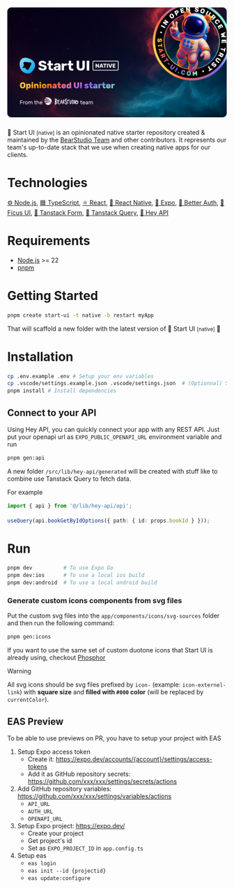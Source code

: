 <h1 align="center"><img src=".github/assets/thumbnail.png" alt="Start UI Native" /></h1>

🚀 Start UI <small>[native]</small> is an opinionated native starter repository created & maintained by the [BearStudio Team](https://www.bearstudio.fr/team) and other contributors.
It represents our team's up-to-date stack that we use when creating native apps for our clients.


# Technologies

[⚙️ Node.js](https://nodejs.org), [🟦 TypeScript](https://www.typescriptlang.org/), [⚛️ React](https://react.dev/), [📱 React Native](https://reactnative.dev/), [🚀 Expo](https://docs.expo.dev/), [🔐 Better Auth](https://www.better-auth.com/), [🌿 Ficus UI](https://ficus-ui.com/), [🌴 Tanstack Form](https://tanstack.com/form/), [🌴 Tanstack Query](https://tanstack.com/query/), [👋 Hey API](https://heyapi.dev/)

# Requirements

* [Node.js](https://nodejs.org) >= 22
* [pnpm](https://pnpm.io/)

# Getting Started

```bash
pnpm create start-ui -t native -b restart myApp
```

That will scaffold a new folder with the latest version of 🚀 Start UI <small>[native]</small> 🎉

# Installation

```bash
cp .env.example .env # Setup your env variables
cp .vscode/settings.example.json .vscode/settings.json  # (Optionnal) Setup your VS Code
pnpm install # Install dependencies
```

## Connect to your API

Using Hey API, you can quickly connect your app with any REST API. Just put your openapi url as `EXPO_PUBLIC_OPENAPI_URL` environment variable and run

```bash
pnpm gen:api
```

A new folder `/src/lib/hey-api/generated` will be created with stuff like to combine use Tanstack Query to fetch data.

For example
```ts
import { api } from '@/lib/hey-api/api';

useQuery(api.bookGetByIdOptions({ path: { id: props.bookId } }));
```

# Run

```bash
pnpm dev          # To use Expo Go
pnpm dev:ios      # To use a local ios build
pnpm dev:android  # To use a local android build
```

### Generate custom icons components from svg files

Put the custom svg files into the `app/components/icons/svg-sources` folder and then run the following command:

```bash
pnpm gen:icons
```

If you want to use the same set of custom duotone icons that Start UI is already using, checkout
[Phosphor](https://phosphoricons.com/)

> [!WARNING]
> All svg icons should be svg files prefixed by `icon-` (example: `icon-externel-link`) with **square size** and **filled with `#000` color** (will be replaced by `currentColor`).

## EAS Preview

To be able to use previews on PR, you have to setup your project with EAS

1. Setup Expo access token 
    * Create it: https://expo.dev/accounts/{account}/settings/access-tokens
    * Add it as GitHub repository secrets: https://github.com/xxx/xxx/settings/secrets/actions
2. Add GitHub repository variables: https://github.com/xxx/xxx/settings/variables/actions
    * `API_URL`
    * `AUTH_URL`
    * `OPENAPI_URL` 
3. Setup Expo project: https://expo.dev/
    * Create your project
    * Get project's id
    * Set as `EXPO_PROJECT_ID` in `app.config.ts`
4. Setup eas
    * `eas login`
    * `eas init --id {projectid}`
    * `eas update:configure`